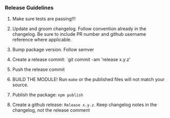 ### Release Guidelines

1) Make sure tests are passing!!!

2) Update and groom changelog.  Follow convention already in the changelog.
Be sure to include PR number and github username reference where applicable.

3) Bump package version.  Follow semver

4) Create a release commit: `git commit -am 'release x.y.z'

5) Push the release commit

6) BUILD THE MODULE! Run `make` or the published files will not match your source.

6) Publish the package: `npm publish`

7) Create a github release: `Release x.y.z`.  Keep changelog notes in the changelog, not the release comment
